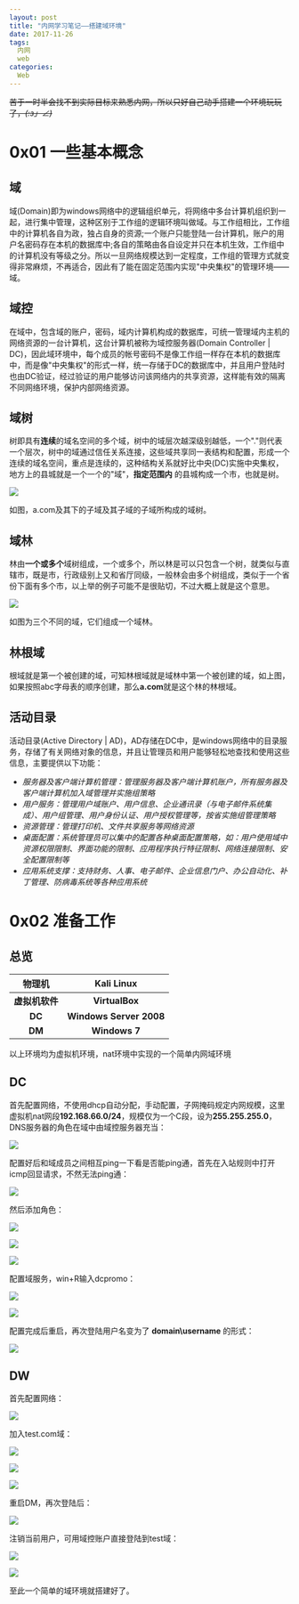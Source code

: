 ```yaml
---
layout: post
title: "内网学习笔记——搭建域环境"
date: 2017-11-26
tags:
  内网
  web
categories:
  Web
---
```

~~苦于一时半会找不到实际目标来熟悉内网，所以只好自己动手搭建一个环境玩玩了，_(:з」∠)_~~
# 0x01 一些基本概念
## 域
域(Domain)即为windows网络中的逻辑组织单元，将网络中多台计算机组织到一起，进行集中管理，这种区别于工作组的逻辑环境叫做域。与工作组相比，工作组中的计算机各自为政，独占自身的资源;一个账户只能登陆一台计算机，账户的用户名密码存在本机的数据库中;各自的策略由各自设定并只在本机生效，工作组中的计算机没有等级之分。所以一旦网络规模达到一定程度，工作组的管理方式就变得非常麻烦，不再适合，因此有了能在固定范围内实现"中央集权"的管理环境——域。
## 域控
在域中，包含域的账户，密码，域内计算机构成的数据库，可统一管理域内主机的网络资源的一台计算机，这台计算机被称为域控服务器(Domain Controller | DC)，因此域环境中，每个成员的帐号密码不是像工作组一样存在本机的数据库中，而是像"中央集权"的形式一样，统一存储于DC的数据库中，并且用户登陆时也由DC验证，经过验证的用户能够访问该网络内的共享资源，这样能有效的隔离不同网络环境，保护内部网络资源。
## 域树
树即具有**连续**的域名空间的多个域，树中的域层次越深级别越低，一个"."则代表一个层次，树中的域通过信任关系连接，这些域共享同一表结构和配置，形成一个连续的域名空间，重点是连续的，这种结构关系就好比中央(DC)实施中央集权，地方上的县城就是一个一个的"域"，**指定范围内** 的县城构成一个市，也就是树。

![](https://github.com/c1h3ng/c1h3ng.github.io/blob/master/assets/images/domain-tree.png?raw=true)

如图，a.com及其下的子域及其子域的子域所构成的域树。
## 域林
林由**一个或多个**域树组成，一个或多个，所以林是可以只包含一个树，就类似与直辖市，既是市，行政级别上又和省厅同级，一般林会由多个树组成，类似于一个省份下面有多个市，以上举的例子可能不是很贴切，不过大概上就是这个意思。

![](https://github.com/c1h3ng/c1h3ng.github.io/blob/master/assets/images/domain.png?raw=true)

如图为三个不同的域，它们组成一个域林。
## 林根域
根域就是第一个被创建的域，可知林根域就是域林中第一个被创建的域，如上图，如果按照abc字母表的顺序创建，那么**a.com**就是这个林的林根域。
## 活动目录
活动目录(Active Directory | AD)，AD存储在DC中，是windows网络中的目录服务，存储了有关网络对象的信息，并且让管理员和用户能够轻松地查找和使用这些信息，主要提供以下功能：
* *服务器及客户端计算机管理：管理服务器及客户端计算机账户，所有服务器及客户端计算机加入域管理并实施组策略*
* *用户服务：管理用户域账户、用户信息、企业通讯录（与电子邮件系统集成）、用户组管理、用户身份认证、用户授权管理等，按省实施组管理策略*
* *资源管理：管理打印机、文件共享服务等网络资源*
* *桌面配置：系统管理员可以集中的配置各种桌面配置策略，如：用户使用域中资源权限限制、界面功能的限制、应用程序执行特征限制、网络连接限制、安全配置限制等*
* *应用系统支撑：支持财务、人事、电子邮件、企业信息门户、办公自动化、补丁管理、防病毒系统等各种应用系统*

# 0x02 准备工作
## 总览
| 物理机 | Kali Linux |
| :------: | :------: |
| **虚拟机软件** | **VirtualBox** |
| **DC** | **Windows Server 2008** |
| **DM** | **Windows 7** |

以上环境均为虚拟机环境，nat环境中实现的一个简单内网域环境
## DC
首先配置网络，不使用dhcp自动分配，手动配置，子网掩码规定内网规模，这里虚拟机nat网段**192.168.66.0/24**，规模仅为一个C段，设为**255.255.255.0**，DNS服务器的角色在域中由域控服务器充当：

![](https://github.com/c1h3ng/c1h3ng.github.io/blob/master/assets/images/dc-network.png?raw=true)

配置好后和域成员之间相互ping一下看是否能ping通，首先在入站规则中打开icmp回显请求，不然无法ping通：

![](https://github.com/c1h3ng/c1h3ng.github.io/blob/master/assets/images/icmp.png?raw=true)

然后添加角色：

![](https://github.com/c1h3ng/c1h3ng.github.io/blob/master/assets/images/role-function.png?raw=true)

![](https://github.com/c1h3ng/c1h3ng.github.io/blob/master/assets/images/dc-role.png?raw=true)

![](https://github.com/c1h3ng/c1h3ng.github.io/blob/master/assets/images/role-function-latest.png?raw=true)

配置域服务，win+R输入dcpromo：

![](https://github.com/c1h3ng/c1h3ng.github.io/blob/master/assets/images/forest.png?raw=true)

![](https://github.com/c1h3ng/c1h3ng.github.io/blob/master/assets/images/domainname.png?raw=true)

配置完成后重启，再次登陆用户名变为了 **domain\username** 的形式：

![](https://github.com/c1h3ng/c1h3ng.github.io/blob/master/assets/images/win2008login.png?raw=true)

## DW
首先配置网络：

![](https://github.com/c1h3ng/c1h3ng.github.io/blob/master/assets/images/Dmnetwork.png?raw=true)

加入test.com域：

![](https://github.com/c1h3ng/c1h3ng.github.io/blob/master/assets/images/join-domain.png?raw=true)

![](https://github.com/c1h3ng/c1h3ng.github.io/blob/master/assets/images/domain-account.png?raw=true)

![](https://github.com/c1h3ng/c1h3ng.github.io/blob/master/assets/images/welcome-domain.png?raw=true)

重启DM，再次登陆后：

![](https://github.com/c1h3ng/c1h3ng.github.io/blob/master/assets/images/ipconfig-all.png?raw=true)

注销当前用户，可用域控账户直接登陆到test域：

![](https://github.com/c1h3ng/c1h3ng.github.io/blob/master/assets/images/dm-login.png?raw=true)

![](https://github.com/c1h3ng/c1h3ng.github.io/blob/master/assets/images/dm2dc.png?raw=true)

至此一个简单的域环境就搭建好了。

